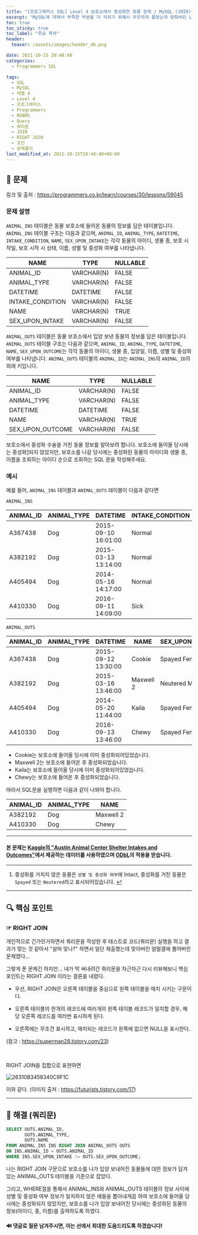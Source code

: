 ```yaml
---
title: "[프로그래머스 SQL] Level 4 보호소에서 중성화한 동물 문제 / MySQL (JOIN)"
excerpt: "MySQL에 대해서 부족한 부분을 더 익히기 위해서 무모하게 풀었는데 맞춰버린 Level 4 보호소에서 중성화한 동물 문제 풀이"
toc: true
toc_sticky: true
toc_label: "주요 목차"
header:
  teaser: /assets/images/header_db.png

date: 2021-10-15 20:48:48
categories:
  - Programmers SQL

tags:
  - SQL
  - MySQL
  - 레벨 4
  - Level 4
  - 프로그래머스
  - Programmers
  - RDBMS
  - Query
  - 쿼리문
  - JOIN
  - RIGHT JOIN
  - 조인
  - 문제풀이
last_modified_at: 2021-10-15T20:48:48+09:00
---
```


## 🔔 문제

링크 및 출처 : <https://programmers.co.kr/learn/courses/30/lessons/59045>

### 문제 설명

`ANIMAL_INS` 테이블은 동물 보호소에 들어온 동물의 정보를 담은 테이블입니다. `ANIMAL_INS` 테이블 구조는 다음과 같으며, `ANIMAL_ID`, `ANIMAL_TYPE`, `DATETIME`, `INTAKE_CONDITION`, `NAME`, `SEX_UPON_INTAKE`는 각각 동물의 아이디, 생물 종, 보호 시작일, 보호 시작 시 상태, 이름, 성별 및 중성화 여부를 나타냅니다.

| NAME             | TYPE       | NULLABLE |
| ---------------- | ---------- | -------- |
| ANIMAL_ID        | VARCHAR(N) | FALSE    |
| ANIMAL_TYPE      | VARCHAR(N) | FALSE    |
| DATETIME         | DATETIME   | FALSE    |
| INTAKE_CONDITION | VARCHAR(N) | FALSE    |
| NAME             | VARCHAR(N) | TRUE     |
| SEX_UPON_INTAKE  | VARCHAR(N) | FALSE    |

`ANIMAL_OUTS` 테이블은 동물 보호소에서 입양 보낸 동물의 정보를 담은 테이블입니다. `ANIMAL_OUTS` 테이블 구조는 다음과 같으며, `ANIMAL_ID`, `ANIMAL_TYPE`, `DATETIME`, `NAME`, `SEX_UPON_OUTCOME`는 각각 동물의 아이디, 생물 종, 입양일, 이름, 성별 및 중성화 여부를 나타냅니다. `ANIMAL_OUTS` 테이블의 `ANIMAL_ID`는 `ANIMAL_INS`의 `ANIMAL_ID`의 외래 키입니다.

| NAME             | TYPE       | NULLABLE |
| ---------------- | ---------- | -------- |
| ANIMAL_ID        | VARCHAR(N) | FALSE    |
| ANIMAL_TYPE      | VARCHAR(N) | FALSE    |
| DATETIME         | DATETIME   | FALSE    |
| NAME             | VARCHAR(N) | TRUE     |
| SEX_UPON_OUTCOME | VARCHAR(N) | FALSE    |

보호소에서 중성화 수술을 거친 동물 정보를 알아보려 합니다. 보호소에 들어올 당시에는 중성화[1](https://programmers.co.kr/learn/courses/30/lessons/59045#fn1)되지 않았지만, 보호소를 나갈 당시에는 중성화된 동물의 아이디와 생물 종, 이름을 조회하는 아이디 순으로 조회하는 SQL 문을 작성해주세요.

### 예시

예를 들어, `ANIMAL_INS` 테이블과 `ANIMAL_OUTS` 테이블이 다음과 같다면

```
ANIMAL_INS
```

| ANIMAL_ID | ANIMAL_TYPE | DATETIME            | INTAKE_CONDITION | NAME      | SEX_UPON_INTAKE |
| --------- | ----------- | ------------------- | ---------------- | --------- | --------------- |
| A367438   | Dog         | 2015-09-10 16:01:00 | Normal           | Cookie    | Spayed Female   |
| A382192   | Dog         | 2015-03-13 13:14:00 | Normal           | Maxwell 2 | Intact Male     |
| A405494   | Dog         | 2014-05-16 14:17:00 | Normal           | Kaila     | Spayed Female   |
| A410330   | Dog         | 2016-09-11 14:09:00 | Sick             | Chewy     | Intact Female   |

```
ANIMAL_OUTS
```

| ANIMAL_ID | ANIMAL_TYPE | DATETIME            | NAME      | SEX_UPON_OUTCOME |
| --------- | ----------- | ------------------- | --------- | ---------------- |
| A367438   | Dog         | 2015-09-12 13:30:00 | Cookie    | Spayed Female    |
| A382192   | Dog         | 2015-03-16 13:46:00 | Maxwell 2 | Neutered Male    |
| A405494   | Dog         | 2014-05-20 11:44:00 | Kaila     | Spayed Female    |
| A410330   | Dog         | 2016-09-13 13:46:00 | Chewy     | Spayed Female    |

- Cookie는 보호소에 들어올 당시에 이미 중성화되어있었습니다.
- Maxwell 2는 보호소에 들어온 후 중성화되었습니다.
- Kaila는 보호소에 들어올 당시에 이미 중성화되어있었습니다.
- Chewy는 보호소에 들어온 후 중성화되었습니다.

따라서 SQL문을 실행하면 다음과 같이 나와야 합니다.

| ANIMAL_ID | ANIMAL_TYPE | NAME      |
| --------- | ----------- | --------- |
| A382192   | Dog         | Maxwell 2 |
| A410330   | Dog         | Chewy     |

------

<div class="notice">
    <h4>
        본 문제는 <a href="https://www.kaggle.com/aaronschlegel/austin-animal-center-shelter-intakes-and-outcomes">Kaggle의 "Austin Animal Center Shelter Intakes and Outcomes"</a>에서 제공하는 데이터를 사용하였으며 <a href="https://opendatacommons.org/licenses/odbl/1.0/">ODbL</a>의 적용을 받습니다.
    </h4>
</div>

------

1. 중성화를 거치지 않은 동물은 `성별 및 중성화 여부`에 Intact, 중성화를 거친 동물은 `Spayed` 또는 `Neutered`라고 표시되어있습니다. [↩](https://programmers.co.kr/learn/courses/30/lessons/59045#fnref1)

---

## 🔍 핵심 포인트

### ☞ RIGHT JOIN

개인적으로 긴가민가하면서 쿼리문을 작성한 후 테스트로 코드(쿼리문) 실행을 하고 결과가 맞는 것 같아서 "설마 맞나?" 하면서 일단 제출했는데 맞아버린 얼떨결에 풀어버린 문제였다...  

그렇게 푼 문제긴 하지만... 내가 막 써내려간 쿼리문을 차근차근 다시 리뷰해보니 핵심 포인트는 RIGHT JOIN 이라는 결론을 내렸다.

- 우선, RIGHT JOIN은 오른쪽 테이블을 중심으로 왼쪽 테이블을 매치 시키는 구문이다.

- 오른쪽 테이블의 한개의 레코드에 여러개의 왼쪽 테이블 레코드가 일치할 경우, 해당 오른쪽 레코드를 여러번 표시하게 된다.
- 오른쪽에는 무조건 표시하고, 매치되는 레코드가 왼쪽에 없으면 NULL을 표시한다.

(참고 : <https://superman28.tistory.com/23>)

<br>

RIGHT JOIN을 집합으로 표현하면

![26310B3458340C9F1C](https://user-images.githubusercontent.com/78403443/137479420-c9ef71d2-0ebf-4e86-8c48-663adad9c7e6.jpg)

이와 같다. (이미지 출처 : <https://futurists.tistory.com/17>)

---

## 🔐 해결 (쿼리문)

```sql
SELECT OUTS.ANIMAL_ID,
       OUTS.ANIMAL_TYPE,
       OUTS.NAME
FROM ANIMAL_INS INS RIGHT JOIN ANIMAL_OUTS OUTS     
ON INS.ANIMAL_ID = OUTS.ANIMAL_ID
WHERE INS.SEX_UPON_INTAKE != OUTS.SEX_UPON_OUTCOME; 
```

나는 RIGHT JOIN 구문으로 보호소를 나가 입양 보내어진 동물들에 대한 정보가 담겨있는 ANIMAL_OUTS 테이블을 기준으로 잡았다.

그리고, WHERE절을 통해서 ANIMAL_INS와  ANIMAL_OUTS 테이블의 정보 사이에 성별 및 중성화 여부 정보가 일치하지 않은 애들을 뽑아내게끔 하여 보호소에 들어올 당시에는 중성화되지 않았지만, 보호소를 나가 입양 보내어진 당시에는 중성화된 동물의 정보(아이디, 종, 이름)를 출력하도록 하였다.

 <div class="notice">
    <h4>
        🔊 댓글로 질문 남겨주시면, 아는 선에서 최대한 도움드리도록 하겠습니다!
    </h4>
</div>